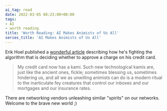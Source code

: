 ```yaml
---
ai_tag: read
date: 2022-03-05 08:23:00+00:00
tags:
- AI
- worth reading
title: 'Worth Reading: AI Makes Animists of Us All'
series_title: 'AI Makes Animists of Us All'
---
```

Erik Hoel published a [wonderful article](https://erikhoel.substack.com/p/ai-makes-animists-of-us-all) describing how he's fighting the algorithm that is deciding whether to approve a charge on his credit card.

> My credit card now has a kami. Such new technological kamis are, just like the ancient ones, fickle; sometimes blessing us, sometimes hindering us, and all we as unwilling animists can do is a modern ritual to the inarticulate fey creatures that control our inboxes and our mortgages and our insurance rates.

There are networking vendors unleashing similar "spirits" on our networks. Welcome to the brave new world ;)
